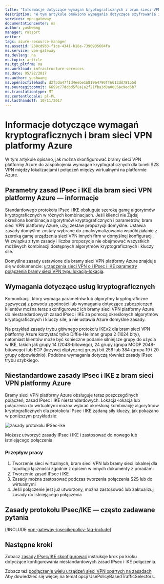 ```yaml
---
title: "Informacje dotyczące wymagań kryptograficznych i bram sieci VPN platformy Azure | Dokumentacja firmy Microsoft"
description: "W tym artykule omówiono wymagania dotyczące szyfrowania i bram sieci VPN platformy Azure"
services: vpn-gateway
documentationcenter: na
author: yushwang
manager: rossort
editor: 
tags: azure-resource-manager
ms.assetid: 238cd9b3-f1ce-4341-b18e-7390935604fa
ms.service: vpn-gateway
ms.devlang: na
ms.topic: article
ms.tgt_pltfrm: na
ms.workload: infrastructure-services
ms.date: 05/22/2017
ms.author: yushwang
ms.openlocfilehash: d2f3da47f1d4eebe1b81964790ff6612dd78155d
ms.sourcegitcommit: 6699c77dcbd5f8a1a2f21fba3d0a0005ac9ed6b7
ms.translationtype: MT
ms.contentlocale: pl-PL
ms.lasthandoff: 10/11/2017
---
```

# <a name="about-cryptographic-requirements-and-azure-vpn-gateways"></a>Informacje dotyczące wymagań kryptograficznych i bram sieci VPN platformy Azure

W tym artykule opisano, jak można skonfigurować bramy sieci VPN platformy Azure do zaspokojenia wymagań kryptograficznych dla tuneli S2S VPN między lokalizacjami i połączeń między wirtualnymi na platformie Azure. 

## <a name="about-ipsec-and-ike-policy-parameters-for-azure-vpn-gateways"></a>Parametry zasad IPsec i IKE dla bram sieci VPN platformy Azure — informacje
Standardowego protokołu IPsec i IKE obsługuje szeroką gamę algorytmów kryptograficznych w różnych kombinacjach. Jeśli klienci nie Żądaj określona kombinacja algorytmów kryptograficznych i parametrów, bram sieci VPN platformy Azure, użyj zestaw propozycji domyślne. Ustawia zasady domyślne zostały wybrane do zmaksymalizowania współdziałanie z szeroką gamę urządzenia sieci VPN innych firm w domyślnej konfiguracji. W związku z tym zasady i liczba propozycje nie obejmować wszystkich możliwych kombinacji dostępnych algorytmów kryptograficznych i kluczy sile.

Domyślne zasady ustawione dla bramy sieci VPN platformy Azure znajduje się w dokumencie: [urządzenia sieci VPN o i IPsec i IKE parametry połączenia bramy sieci VPN typu lokacja-lokacja](vpn-gateway-about-vpn-devices.md).

## <a name="cryptographic-requirements"></a>Wymagania dotyczące usług kryptograficznych
Komunikacji, który wymaga parametrów lub algorytmy kryptograficzne zazwyczaj z powodu zgodności lub wymagania dotyczące zabezpieczeń klientów można teraz skonfigurować ich bramy sieci VPN platformy Azure do niestandardowych zasad IPsec i IKE za pomocą określonych algorytmów kryptograficznych i kluczy sile, a nie ustawia Azure domyślne zasady.

Na przykład zasady trybu głównego protokołu IKEv2 dla bram sieci VPN platformy Azure korzystać tylko Diffie-Hellman grupa 2 (1024 bity), natomiast klientów może być konieczne podanie silniejsze grupy do użycia w IKE, takich jak grupy 14 (2048-bitowego), 24 grupy (grupa MODP 2048-bitowego) lub ECP (krzywej eliptycznej grupy) bit 256 lub 384 (grupa 19 i 20 grupy odpowiednio). Podobne wymagania dotyczą również zasady IPsec trybu szybkiego.

## <a name="custom-ipsecike-policy-with-azure-vpn-gateways"></a>Niestandardowe zasady IPsec i IKE z bram sieci VPN platformy Azure
Bramy sieci VPN platformy Azure obsługuje teraz poszczególnych połączeń, zasad IPsec i IKE niestandardowych. Lokacja-lokacja lub połączenia do wirtualnymi można wybrać określoną kombinację algorytmów kryptograficznych dla protokołu IPsec i IKE żądaną siły kluczy, jak pokazano w poniższym przykładzie:

![zasady protokołu IPSec-ike](./media/vpn-gateway-about-compliance-crypto/ipsecikepolicy.png)

Możesz utworzyć zasady IPsec i IKE i zastosować do nowego lub istniejącego połączenia. 

### <a name="workflow"></a>Przepływ pracy

1. Tworzenie sieci wirtualnych, bram sieci VPN lub bramy sieci lokalnej dla topologii łączności zgodnie z opisem w innych dokumenty z poradami
2. Tworzenie zasad IPsec i IKE
3. Zasady można zastosować podczas tworzenia połączenia S2S lub do wirtualnymi
4. Jeśli połączenie jest już utworzony, można zastosować lub zaktualizuj zasady do istniejącego połączenia


## <a name="ipsecike-policy-faq"></a>Zasady protokołu IPsec/IKE — często zadawane pytania

[!INCLUDE [vpn-gateway-ipsecikepolicy-faq-include](../../includes/vpn-gateway-faq-ipsecikepolicy-include.md)]


## <a name="next-steps"></a>Następne kroki
Zobacz [zasady IPsec/IKE skonfigurować](vpn-gateway-ipsecikepolicy-rm-powershell.md) instrukcje krok po kroku dotyczące konfigurowania niestandardowych zasad IPsec i IKE połączenia.

Zobacz też [podłączenie wielu urządzeń sieci VPN opartych na zasadach](vpn-gateway-connect-multiple-policybased-rm-ps.md) Aby dowiedzieć się więcej na temat opcji UsePolicyBasedTrafficSelectors.